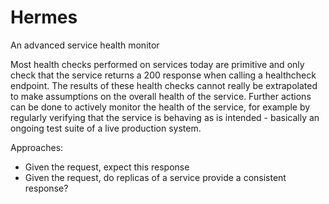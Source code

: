 # Hermes
An advanced service health monitor

Most health checks performed on services today are primitive and only check that the service returns a 200 response when calling a healthcheck endpoint. The results of these health checks cannot really be extrapolated to make assumptions on the overall health of the service.
Further actions can be done to actively monitor the health of the service, for example by regularly verifying that the service is behaving as is intended - basically an ongoing test suite of a live production system.

Approaches:
- Given the request, expect this response
- Given the request, do replicas of a service provide a consistent response?
